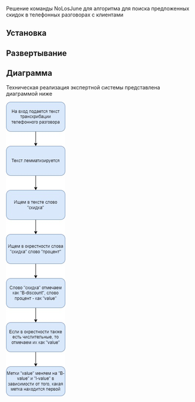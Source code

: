 Решение команды NoLosJune для алгоритма для поиска предложенных скидок в телефонных разговорах с клиентами

## Установка



## Развертывание



## Диаграмма

Техническая реализация экспертной системы представлена диаграммой ниже

![diagram](diagram.jpg)


